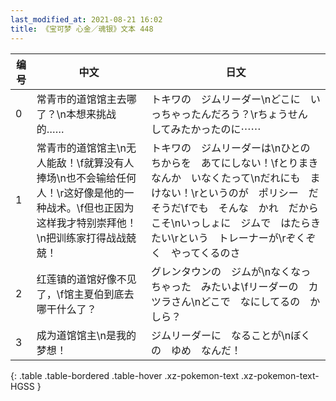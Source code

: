 ```yaml
---
last_modified_at: 2021-08-21 16:02
title: 《宝可梦 心金／魂银》文本 448
---
```

| 编号 | 中文 | 日文 |
| ---- | ---- | ---- |
| 0 | 常青市的道馆馆主去哪了？\n本想来挑战的…… | トキワの　ジムリーダー\nどこに　いっちゃったんだろう？\rちょうせん　してみたかったのに⋯⋯ |
| 1 | 常青市的道馆馆主\n无人能敌！\f就算没有人捧场\n也不会输给任何人！\r这好像是他的一种战术。\f但也正因为这样我才特别崇拜他！\n把训练家打得战战兢兢！ | トキワの　ジムリーダーは\nひとの　ちからを　あてにしない！\fとりまきなんか　いなくたって\nだれにも　まけない！\rというのが　ポリシー　だそうだ\fでも　そんな　かれ　だからこそ\nいっしょに　ジムで　はたらきたい\rという　トレーナーが\rぞくぞく　やってくるのさ |
| 2 | 红莲镇的道馆好像不见了，\f馆主夏伯到底去哪干什么了？ | グレンタウンの　ジムが\nなくなっちゃった　みたいよ\fリーダーの　カツラさん\nどこで　なにしてるの　かしら？ |
| 3 | 成为道馆馆主\n是我的梦想！ | ジムリーダーに　なることが\nぼくの　ゆめ　なんだ！ |
{: .table .table-bordered .table-hover .xz-pokemon-text .xz-pokemon-text-HGSS }